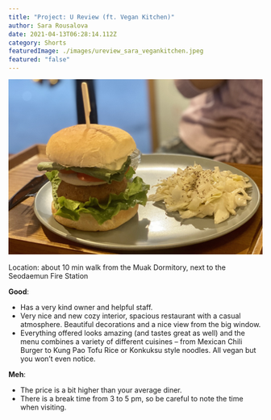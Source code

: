 ```yaml
---
title: "Project: U Review (ft. Vegan Kitchen)"
author: Sara Rousalova
date: 2021-04-13T06:28:14.112Z
category: Shorts
featuredImage: ./images/ureview_sara_vegankitchen.jpeg
featured: "false"
---
```

![](images/picture-1-u-review-sara-rousalova-4_4.jpeg)

<!--StartFragment-->

Location: about 10 min walk from the Muak Dormitory, next to the Seodaemun Fire Station



**Good**:

* Has a very kind owner and helpful staff.
* Very nice and new cozy interior, spacious restaurant with a casual atmosphere. Beautiful decorations and a nice view from the big window.
* Everything offered looks amazing (and tastes great as well) and the menu combines a variety of different cuisines – from Mexican Chili Burger to Kung Pao Tofu Rice or Konkuksu style noodles. All vegan but you won’t even notice.



**Meh**:

* The price is a bit higher than your average diner.
* There is a break time from 3 to 5 pm, so be careful to note the time when visiting.



<!--EndFragment-->
